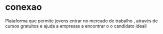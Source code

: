 # conexao
Plataforma que permite jovens entrar no mercado de trabalho , através de cursos gratuitos e ajuda a empresas a encontrar o o candidato ideail
